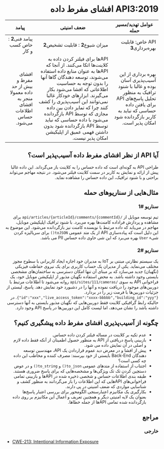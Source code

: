 <div dir="rtl" align='right'>

API3:2019 افشای مفرط داده
=================================

| عوامل تهدید/مسیر حمله | ضعف امنیتی | پیامد |
| - | - | - |
| API خاص: قابلیت بهره‌برداری**3** | میزان شیوع**2** : قابلیت تشخیص**2** | پیامد فنی**2** : خاص کسب و کار |
| بهره برداری از این آسیب‌پذیری آسان بوده و غالبا با شنود ترافیک به منظور تحلیل پاسخ‌های API برای یافتن داده حساسی که نباید به کاربر بازگردانده شود امکان پذیر است. | APIها برای فیلتر کردن داده به کلاینت‌ها اتکا می‌کنند. از آنجا که APIها به عنوان منابع داده استفاده می‌شوند، توسعه دهندگان گاها آنها را بدون توجه به حساسیت اطلاعاتی که افشا می‌شود بکار می‌گیرند. ابزارهای خودکار غالبا نمی‌توانند این ‌آسیب‌پذیری را کشف کنند چرا که تمایز دادن بین داده مجازی که توسط API بازگردانده می‌شود با داده حساسی که نباید توسط API بازگردانده شود بدون داشتن فهمی عمیق از اپلیکیشن امکان پذیر نیست. | افشای مفرط و بیش از حد داده معمولا منجر به افشای اطلاعات حساس می‌شود. |

## آیا API از نظر افشای مفرط داده  ‌آسیب‌پذیر است؟

طراحی API به گونه‌ای است که داده حساس را به کلاینت باز می‌گرداند. این داده غالبا پیش از ارائه و نمایش به کاربر در سمت کلاینت فیلتر می‌شود. در نتیجه مهاجم می‌تواند براحتی و با شنود ترافیک، این داده حساس را مشاهده نماید. 

## مثال‌هایی از سناریوهای حمله

### سناریو #1

تیم توسعه موبایل از `/api/articles/{articleId}/comments/{commentId}` برای مشاهده و پردازش فراداده  کامنت‌ها بهره می‌برد. با شنود ترافیک اپلیکیشن موبایل، مهاجم در می‌یابد که داده مرتبط با نویسنده کامنت نیز بازگردانده می‌شود. این موضوع به این دلیل است که ‌‌پیاده‌سازی API از یک متد عمومی `toJSON()` برای سریالیزه کردن شیء `User` بهره می‌برد که این شی حاوی داده حساس PII  می باشد.

### سناریو #2

یک سیستم نظارتی مبتنی بر IoT به مدیران خود اجازه ایجاد کاربرانی با سطوح مجوز مختلف می‌نماید. یکی از مدیران یک حساب کاربری برای یک نیروی حفاظت فیزیکی (نگهبان) جدید می‌سازد که بر مبنای آن تنها امکان دسترسی به ساختمان‌های مشخصی بایستی وجود داشته باشد. به محض استفاده نگهبان مذبور از اپلیکیشن موبایل خود، یک فراخوانی API به سوی `/api/sites/111/cameras` روانه می‌شود تا اطلاعات مرتبط با دوربین‌های موجود را دریافت نموده و آنها را در دشبورد خود نمایش دهد. پاسخ، لیستی از جزئیات دوربین‌ها با فرمت زیر را در بردارد. `{"id":"xxx","live_access_token":"xxxx-bbbbb","building_id":"yyy"}`. 
در حالیکه رابط گرافیکی کلاینت فقط دوربین‌هایی که نگهبان مذبور بایستی به آنها دسترسی داشته باشد را نشان می‌دهد، اما لیست کامل این دوربین‌ها در پاسخ API وجود دارد. 

## چگونه از ‌آسیب‌پذیری افشای مفرط داده پیشگیری کنیم؟

* عدم تکیه بر کلاینت در مساله فیلتر کردن داده حساس.
* بازبینی پاسخ دریافتی از API به منظور حصول اطمینان از آنکه فقط داده لازم و اصلی در آن نمایش داده می شود.
* پیش از افشا و در معرض دید عموم قراردادن یک API، مهندسین توسعه دهندگان Back-End بایستی از خود بپرسند: مصرف کننده و مخاطب این داده چه کسی است؟
* اجتناب از استفاده از متدهای عمومی `to_json()` و `to_string()` و در عوض دستچین کردن تک تک ویژگی‌ها و مشخصه‌هایی که برای پاسخ ضروری هستند.
* طبقه بندی اطلاعات حساس و شخصی  ذخیره شده در APIها و بازبینی تمامی فراخوانی‌های APIهایی که این اطلاعات را باز می‌گردانند به منظور کشف و شناسایی مواردی که ضعف امنیتی در پی دارند.
* بکارگیری یک مکانیزم اعتبارسنجی الگومحور برای بررسی اعتبار پاسخ‌ها بعنوان یک لایه امنیتی دیگر و همچنین تعریف و اعمال این مکانیزم بر روی داده بازگردانده شده تمامی APIها از جمله خطاها.

## مراجع

### خارجی

</div>

* [CWE-213: Intentional Information Exposure][1]

[1]: https://cwe.mitre.org/data/definitions/213.html

